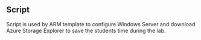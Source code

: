 ## Script

Script is used by ARM template to configure Windows Server and download Azure Storage Explorer to save the students time during the lab.